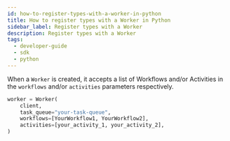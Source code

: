 ```yaml
---
id: how-to-register-types-with-a-worker-in-python
title: How to register types with a Worker in Python
sidebar_label: Register types with a Worker
description: Register types with a Worker
tags:
  - developer-guide
  - sdk
  - python
---
```


When a `Worker` is created, it accepts a list of Workflows and/or Activities in the `workflows` and/or `activities` parameters respectively.

```python
worker = Worker(
    client,
    task_queue="your-task-queue",
    workflows=[YourWorkflow1, YourWorkflow2],
    activities=[your_activity_1, your_activity_2],
)
```
